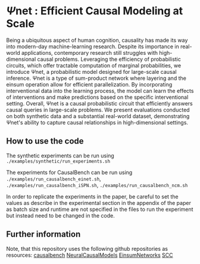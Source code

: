 # $\Psi$net : Efficient Causal Modeling at Scale

Being a ubiquitous aspect of human cognition, causality has made its way into modern-day machine-learning research. Despite its importance in real-world applications, contemporary research still struggles with high-dimensional causal problems. Leveraging the efficiency of probabilistic circuits, which offer tractable computation of marginal probabilities, we introduce $\Psi$net, a probabilistic model designed for large-scale causal inference. $\Psi$net is a type of sum-product network where layering and the einsum operation allow for efficient parallelization. By incorporating interventional data into the learning process, the model can learn the effects of interventions and make predictions based on the specific interventional setting. Overall, $\Psi$net is a causal probabilistic circuit that efficiently answers causal queries in large-scale problems. We present evaluations conducted on both synthetic data and a substantial real-world dataset, demonstrating $\Psi$net's ability to capture causal relationships in high-dimensional settings.

## How to use the code

The synthetic experiments can be run using `./examples/synthetic/run_experiments.sh`

The experiments for CausalBench can be run using `./examples/run_causalbench_einet.sh`, `./examples/run_causalbench_iSPN.sh`, `./examples/run_causalbench_ncm.sh`

In order to replicate the experiments in the paper, be careful to set the values as describe in the experimental section in the appendix of the paper as batch size and runtime are not specified in the files to run the experiment but instead need to be changed in the code.

## Further information

Note, that this repository uses the following github repositories as resources:
[causalbench](https://github.com/causalbench/causalbench)
[NeuralCausalModels](https://github.com/CausalAILab/NeuralCausalModels)
[EinsumNetworks](https://github.com/cambridge-mlg/EinsumNetworks)
[SCC](https://github.com/olfub/SCC)